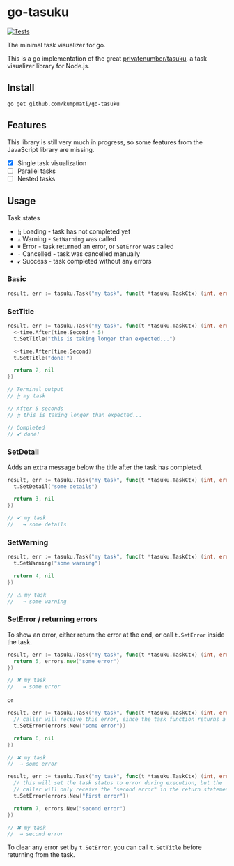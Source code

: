# go-tasuku

[![Tests](https://github.com/kumpmati/go-tasuku/actions/workflows/go.yml/badge.svg)](https://github.com/kumpmati/go-tasuku/actions/workflows/go.yml)

The minimal task visualizer for go.

This is a go implementation of the great [privatenumber/tasuku](https://github.com/privatenumber/tasuku), a task visualizer library for Node.js.

## Install

```
go get github.com/kumpmati/go-tasuku
```

## Features

This library is still very much in progress, so some features from the JavaScript library are missing.

- [x] Single task visualization
- [ ] Parallel tasks
- [ ] Nested tasks

## Usage

Task states

- `⣷` Loading - task has not completed yet
- `⚠` Warning - `SetWarning` was called
- `✖` Error - task returned an error, or `SetError` was called
- `-` Cancelled - task was cancelled manually
- `✔` Success - task completed without any errors

### Basic

```go
result, err := tasuku.Task("my task", func(t *tasuku.TaskCtx) (int, error) { return 1, nil })
```

### SetTitle

```go
result, err := tasuku.Task("my task", func(t *tasuku.TaskCtx) (int, error) {
  <-time.After(time.Second * 5)
  t.SetTitle("this is taking longer than expected...")

  <-time.After(time.Second)
  t.SetTitle("done!")

  return 2, nil
})

// Terminal output
// ⣷ my task

// After 5 seconds
// ⣷ this is taking longer than expected...

// Completed
// ✔ done!
```

### SetDetail

Adds an extra message below the title after the task has completed.

```go
result, err := tasuku.Task("my task", func(t *tasuku.TaskCtx) (int, error) {
  t.SetDetail("some details")

  return 3, nil
})

// ✔ my task
//   → some details
```

### SetWarning

```go
result, err := tasuku.Task("my task", func(t *tasuku.TaskCtx) (int, error) {
  t.SetWarning("some warning")

  return 4, nil
})

// ⚠ my task
//   → some warning
```

### SetError / returning errors

To show an error, either return the error at the end, or call `t.SetError` inside the task.

```go
result, err := tasuku.Task("my task", func(t *tasuku.TaskCtx) (int, error) {
  return 5, errors.new("some error")
})

// ✖ my task
//   → some error
```

or

```go
result, err := tasuku.Task("my task", func(t *tasuku.TaskCtx) (int, error) {
  // caller will receive this error, since the task function returns a nil error
  t.SetError(errors.New("some error"))

  return 6, nil
})

// ✖ my task
//  → some error
```

```go
result, err := tasuku.Task("my task", func(t *tasuku.TaskCtx) (int, error) {
  // this will set the task status to error during execution, but the
  // caller will only receive the "second error" in the return statement
  t.SetError(errors.New("first error"))

  return 7, errors.New("second error")
})

// ✖ my task
//  → second error
```

To clear any error set by `t.SetError`, you can call `t.SetTitle` before returning from the task.
